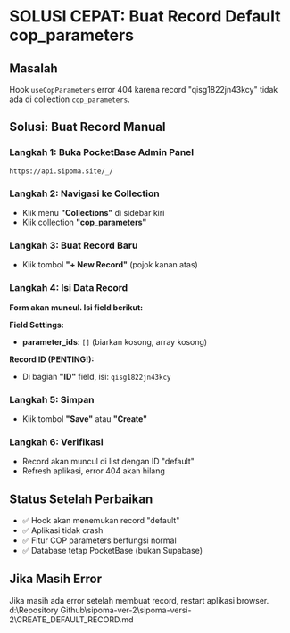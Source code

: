 # SOLUSI CEPAT: Buat Record Default cop_parameters

## Masalah

Hook `useCopParameters` error 404 karena record "qisg1822jn43kcy" tidak ada di collection `cop_parameters`.

## Solusi: Buat Record Manual

### Langkah 1: Buka PocketBase Admin Panel

```
https://api.sipoma.site/_/
```

### Langkah 2: Navigasi ke Collection

- Klik menu **"Collections"** di sidebar kiri
- Klik collection **"cop_parameters"**

### Langkah 3: Buat Record Baru

- Klik tombol **"+ New Record"** (pojok kanan atas)

### Langkah 4: Isi Data Record

**Form akan muncul. Isi field berikut:**

**Field Settings:**

- **parameter_ids**: `[]` (biarkan kosong, array kosong)

**Record ID (PENTING!):**

- Di bagian **"ID"** field, isi: `qisg1822jn43kcy`

### Langkah 5: Simpan

- Klik tombol **"Save"** atau **"Create"**

### Langkah 6: Verifikasi

- Record akan muncul di list dengan ID "default"
- Refresh aplikasi, error 404 akan hilang

## Status Setelah Perbaikan

- ✅ Hook akan menemukan record "default"
- ✅ Aplikasi tidak crash
- ✅ Fitur COP parameters berfungsi normal
- ✅ Database tetap PocketBase (bukan Supabase)

## Jika Masih Error

Jika masih ada error setelah membuat record, restart aplikasi browser.</content>
<parameter name="filePath">d:\Repository Github\sipoma-ver-2\sipoma-versi-2\CREATE_DEFAULT_RECORD.md
